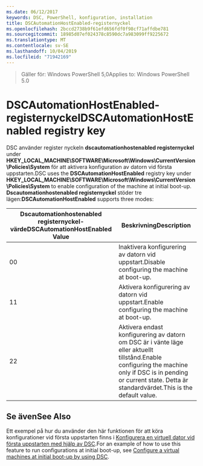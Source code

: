 ```yaml
---
ms.date: 06/12/2017
keywords: DSC, PowerShell, konfiguration, installation
title: DSCAutomationHostEnabled-registernyckel
ms.openlocfilehash: 2bccd2738b9f61efd656fdf0f98cf71affdbe781
ms.sourcegitcommit: 18985d07ef024378c8590dc7a983099ff9225672
ms.translationtype: MT
ms.contentlocale: sv-SE
ms.lasthandoff: 10/04/2019
ms.locfileid: "71942169"
---
```

><span data-ttu-id="eb676-103">Gäller för: Windows PowerShell 5,0</span><span class="sxs-lookup"><span data-stu-id="eb676-103">Applies to: Windows PowerShell 5.0</span></span>

# <a name="dscautomationhostenabled-registry-key"></a><span data-ttu-id="eb676-104">DSCAutomationHostEnabled-registernyckel</span><span class="sxs-lookup"><span data-stu-id="eb676-104">DSCAutomationHostEnabled registry key</span></span>

<span data-ttu-id="eb676-105">DSC använder register nyckeln **dscautomationhostenabled registernyckel** under **HKEY_LOCAL_MACHINE\SOFTWARE\Microsoft\Windows\CurrentVersion\Policies\System** för att aktivera konfiguration av datorn vid första uppstarten.</span><span class="sxs-lookup"><span data-stu-id="eb676-105">DSC uses the **DSCAutomationHostEnabled** registry key under **HKEY_LOCAL_MACHINE\SOFTWARE\Microsoft\Windows\CurrentVersion\Policies\System** to enable configuration of the machine at initial boot-up.</span></span>
<span data-ttu-id="eb676-106">**Dscautomationhostenabled registernyckel** stöder tre lägen:</span><span class="sxs-lookup"><span data-stu-id="eb676-106">**DSCAutomationHostEnabled** supports three modes:</span></span>

|  <span data-ttu-id="eb676-107">Dscautomationhostenabled registernyckel-värde</span><span class="sxs-lookup"><span data-stu-id="eb676-107">DSCAutomationHostEnabled Value</span></span>  |  <span data-ttu-id="eb676-108">Beskrivning</span><span class="sxs-lookup"><span data-stu-id="eb676-108">Description</span></span>   |
|---|---|
<span data-ttu-id="eb676-109">0</span><span class="sxs-lookup"><span data-stu-id="eb676-109">0</span></span> | <span data-ttu-id="eb676-110">Inaktivera konfigurering av datorn vid uppstart.</span><span class="sxs-lookup"><span data-stu-id="eb676-110">Disable configuring the machine at boot-up.</span></span> |
<span data-ttu-id="eb676-111">1</span><span class="sxs-lookup"><span data-stu-id="eb676-111">1</span></span> | <span data-ttu-id="eb676-112">Aktivera konfigurering av datorn vid uppstart.</span><span class="sxs-lookup"><span data-stu-id="eb676-112">Enable configuring the machine at boot-up.</span></span> |
<span data-ttu-id="eb676-113">2</span><span class="sxs-lookup"><span data-stu-id="eb676-113">2</span></span> | <span data-ttu-id="eb676-114">Aktivera endast konfigurering av datorn om DSC är i vänte läge eller aktuellt tillstånd.</span><span class="sxs-lookup"><span data-stu-id="eb676-114">Enable configuring the machine only if DSC is in pending or current state.</span></span> <span data-ttu-id="eb676-115">Detta är standardvärdet.</span><span class="sxs-lookup"><span data-stu-id="eb676-115">This is the default value.</span></span> |

## <a name="see-also"></a><span data-ttu-id="eb676-116">Se även</span><span class="sxs-lookup"><span data-stu-id="eb676-116">See Also</span></span>

<span data-ttu-id="eb676-117">Ett exempel på hur du använder den här funktionen för att köra konfigurationer vid första uppstarten finns i [Konfigurera en virtuell dator vid första uppstarten med hjälp av DSC](bootstrapDsc.md).</span><span class="sxs-lookup"><span data-stu-id="eb676-117">For an example of how to use this feature to run configurations at initial boot-up, see [Configure a virtual machines at initial boot-up by using DSC](bootstrapDsc.md).</span></span>
